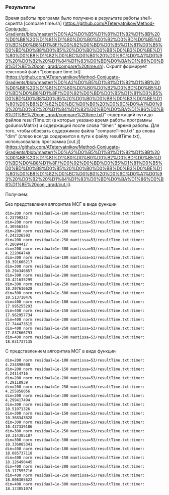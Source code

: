 ### Результаты

Время работы программ было получено в результате работы shell-скрипта [compare time.sh]
(https://github.com/ATeteryatnikov/Method-Conjugate-Gradients/blob/master/%D0%A2%D0%B5%D1%81%D1%82%D1%8B%20%D0%B8%20%D1%81%D1%80%D0%B0%D0%B2%D0%BD%D0%B5%D0%BD%D0%B8%D1%8F/%D0%92%D0%BD%D0%B5%D1%81%D0%B5%D0%BD%D0%B8%D0%B5%20%D0%B0%D0%BB%D0%B3%D0%BE%D1%80%D0%B8%D1%82%D0%BC%D0%B0%20%D0%9C%D0%A1%D0%93%20%D0%B2%20%D1%84%D1%83%D0%BD%D0%BA%D1%86%D0%B8%D1%8E%20conj_grad/compare%20time.sh).
Скрипт формирует текстовой файл "[compare time.txt]
(https://github.com/ATeteryatnikov/Method-Conjugate-Gradients/blob/master/%D0%A2%D0%B5%D1%81%D1%82%D1%8B%20%D0%B8%20%D1%81%D1%80%D0%B0%D0%B2%D0%BD%D0%B5%D0%BD%D0%B8%D1%8F/%D0%92%D0%BD%D0%B5%D1%81%D0%B5%D0%BD%D0%B8%D0%B5%20%D0%B0%D0%BB%D0%B3%D0%BE%D1%80%D0%B8%D1%82%D0%BC%D0%B0%20%D0%9C%D0%A1%D0%93%20%D0%B2%20%D1%84%D1%83%D0%BD%D0%BA%D1%86%D0%B8%D1%8E%20conj_grad/compare%20time.txt)"
содержащий пути до файлов resultTime.txt (в которых указано время работы программы godunovMatrix) и содержащий после слова "timer:" время работы. Для того, чтобы обрезать содержимое файла "compareTime.txt" до слова "dim" (слово всегда содержится в пути к файлу resultTime.txt), использовалась программа [cut.jl]
(https://github.com/ATeteryatnikov/Method-Conjugate-Gradients/blob/master/%D0%A2%D0%B5%D1%81%D1%82%D1%8B%20%D0%B8%20%D1%81%D1%80%D0%B0%D0%B2%D0%BD%D0%B5%D0%BD%D0%B8%D1%8F/%D0%92%D0%BD%D0%B5%D1%81%D0%B5%D0%BD%D0%B8%D0%B5%20%D0%B0%D0%BB%D0%B3%D0%BE%D1%80%D0%B8%D1%82%D0%BC%D0%B0%20%D0%9C%D0%A1%D0%93%20%D0%B2%20%D1%84%D1%83%D0%BD%D0%BA%D1%86%D0%B8%D1%8E%20conj_grad/cut.jl).

Получаем:

Без представления алгоритма МСГ в виде функции  
```
dim=200 norm residual=1e-100 mantissa=53/resultTime.txt:timer: 4.23799242  
dim=200 norm residual=1e-150 mantissa=53/resultTime.txt:timer: 4.30566344  
dim=200 norm residual=1e-200 mantissa=53/resultTime.txt:timer: 4.242326593  
dim=200 norm residual=1e-250 mantissa=53/resultTime.txt:timer: 4.28694417  
dim=200 norm residual=1e-300 mantissa=53/resultTime.txt:timer: 4.222064748  
dim=300 norm residual=1e-100 mantissa=53/resultTime.txt:timer: 10.391606217  
dim=300 norm residual=1e-150 mantissa=53/resultTime.txt:timer: 10.294346857  
dim=300 norm residual=1e-200 mantissa=53/resultTime.txt:timer: 10.421635299  
dim=300 norm residual=1e-250 mantissa=53/resultTime.txt:timer: 10.207616628  
dim=300 norm residual=1e-300 mantissa=53/resultTime.txt:timer: 10.513710476  
dim=400 norm residual=1e-100 mantissa=53/resultTime.txt:timer: 17.995255293  
dim=400 norm residual=1e-150 mantissa=53/resultTime.txt:timer: 17.962957734  
dim=400 norm residual=1e-200 mantissa=53/resultTime.txt:timer: 17.744473515  
dim=400 norm residual=1e-250 mantissa=53/resultTime.txt:timer: 17.837666793  
dim=400 norm residual=1e-300 mantissa=53/resultTime.txt:timer: 18.031737135  
```  

С представлением алгоритма МСГ в виде функции  
```
dim=200 norm residual=1e-100 mantissa=53/resultTime.txt:timer: 4.234898688  
dim=200 norm residual=1e-150 mantissa=53/resultTime.txt:timer: 4.24114716  
dim=200 norm residual=1e-200 mantissa=53/resultTime.txt:timer: 4.29118939  
dim=200 norm residual=1e-250 mantissa=53/resultTime.txt:timer: 4.255858056  
dim=200 norm residual=1e-300 mantissa=53/resultTime.txt:timer: 4.299417494  
dim=300 norm residual=1e-100 mantissa=53/resultTime.txt:timer: 10.51071326  
dim=300 norm residual=1e-150 mantissa=53/resultTime.txt:timer: 10.368343828  
dim=300 norm residual=1e-200 mantissa=53/resultTime.txt:timer: 10.437339186  
dim=300 norm residual=1e-250 mantissa=53/resultTime.txt:timer: 10.314385187  
dim=300 norm residual=1e-300 mantissa=53/resultTime.txt:timer: 10.336085341  
dim=400 norm residual=1e-100 mantissa=53/resultTime.txt:timer: 18.085737118  
dim=400 norm residual=1e-150 mantissa=53/resultTime.txt:timer: 18.126490445  
dim=400 norm residual=1e-200 mantissa=53/resultTime.txt:timer: 18.117555716  
dim=400 norm residual=1e-250 mantissa=53/resultTime.txt:timer: 18.008305622  
dim=400 norm residual=1e-300 mantissa=53/resultTime.txt:timer: 18.173051074  
```
